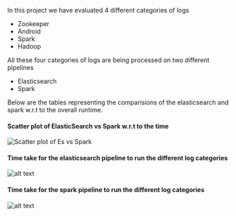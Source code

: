 In this project we have evaluated 4 different categories of logs 
- Zookeeper
- Android
- Spark
- Hadoop


All these four categories of logs are being processed on two different pipelines 
- Elasticsearch 
- Spark

Below are the tables representing the comparisions of the elasticsearch and spark w.r.t to the overall runtime.
#### Scatter plot of ElasticSearch vs Spark w.r.t to the time
![Scatter plot of Es vs Spark](https://github.com/nithinveer/BDAProject/blob/main/comparisions/Graphical%20comparision.jpeg)

#### Time take for the elasticsearch pipeline to run the different log categories
![alt text](https://github.com/nithinveer/BDAProject/blob/main/comparisions/elk%20runtime.png)

#### Time take for the spark pipeline to run the different log categories
![alt text](https://github.com/nithinveer/BDAProject/blob/main/comparisions/spark%20runtime.png)
